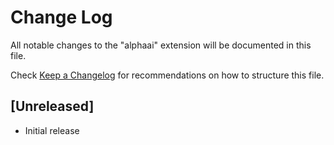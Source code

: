 # Change Log

All notable changes to the "alphaai" extension will be documented in this file.

Check [Keep a Changelog](http://keepachangelog.com/) for recommendations on how to structure this file.

## [Unreleased]

- Initial release